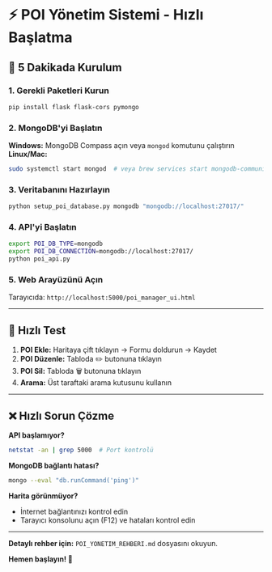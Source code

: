 # ⚡ POI Yönetim Sistemi - Hızlı Başlatma

## 🚀 5 Dakikada Kurulum

### 1. Gerekli Paketleri Kurun
```bash
pip install flask flask-cors pymongo
```

### 2. MongoDB'yi Başlatın
**Windows:** MongoDB Compass açın veya `mongod` komutunu çalıştırın
**Linux/Mac:** 
```bash
sudo systemctl start mongod  # veya brew services start mongodb-community
```

### 3. Veritabanını Hazırlayın
```bash
python setup_poi_database.py mongodb "mongodb://localhost:27017/"
```

### 4. API'yi Başlatın
```bash
export POI_DB_TYPE=mongodb
export POI_DB_CONNECTION=mongodb://localhost:27017/
python poi_api.py
```

### 5. Web Arayüzünü Açın
Tarayıcıda: `http://localhost:5000/poi_manager_ui.html`

---

## 🎯 Hızlı Test

1. **POI Ekle:** Haritaya çift tıklayın → Formu doldurun → Kaydet
2. **POI Düzenle:** Tabloda ✏️ butonuna tıklayın
3. **POI Sil:** Tabloda 🗑️ butonuna tıklayın
4. **Arama:** Üst taraftaki arama kutusunu kullanın

---

## ❌ Hızlı Sorun Çözme

**API başlamıyor?**
```bash
netstat -an | grep 5000  # Port kontrolü
```

**MongoDB bağlantı hatası?**
```bash
mongo --eval "db.runCommand('ping')"
```

**Harita görünmüyor?**
- İnternet bağlantınızı kontrol edin
- Tarayıcı konsolunu açın (F12) ve hataları kontrol edin

---

**Detaylı rehber için:** `POI_YONETIM_REHBERI.md` dosyasını okuyun.

**Hemen başlayın! 🎉**